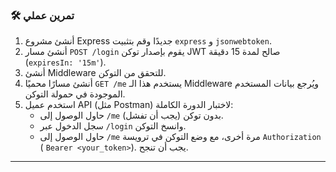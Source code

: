 ### 🛠️ تمرين عملي
1.  أنشئ مشروع Express جديدًا وقم بتثبيت `express` و `jsonwebtoken`.
2.  أنشئ مسار `POST /login` يقوم بإصدار توكن JWT صالح لمدة 15 دقيقة (`expiresIn: '15m'`).
3.  أنشئ Middleware للتحقق من التوكن.
4.  أنشئ مسارًا محميًا `GET /me` يستخدم هذا الـ Middleware ويُرجع بيانات المستخدم الموجودة في حمولة التوكن.
5.  استخدم عميل API (مثل Postman) لاختبار الدورة الكاملة:
    * حاول الوصول إلى `/me` بدون توكن (يجب أن تفشل).
    * سجل الدخول عبر `/login` وانسخ التوكن.
    * حاول الوصول إلى `/me` مرة أخرى، مع وضع التوكن في ترويسة `Authorization` ( `Bearer <your_token>`). يجب أن تنجح.

---
